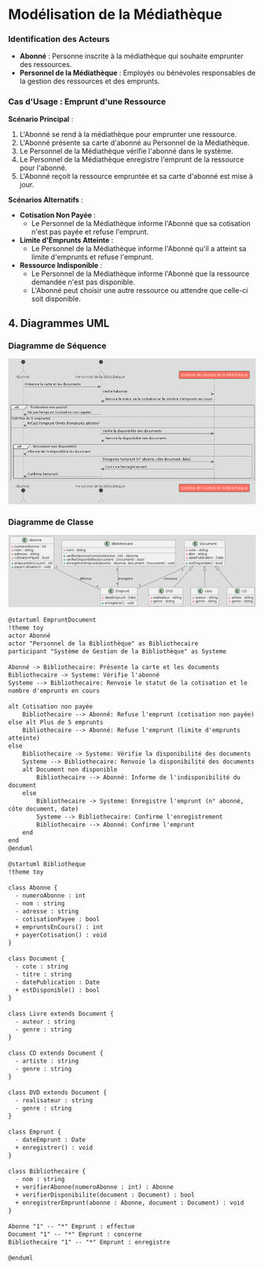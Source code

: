 # Modélisation de la Médiathèque

### Identification des Acteurs

- **Abonné** : Personne inscrite à la médiathèque qui souhaite emprunter des ressources.
- **Personnel de la Médiathèque** : Employés ou bénévoles responsables de la gestion des ressources et des emprunts.

### Cas d'Usage : Emprunt d'une Ressource

**Scénario Principal** :
1. L'Abonné se rend à la médiathèque pour emprunter une ressource.
2. L'Abonné présente sa carte d'abonné au Personnel de la Médiathèque.
3. Le Personnel de la Médiathèque vérifie l'abonné dans le système.
4. Le Personnel de la Médiathèque enregistre l'emprunt de la ressource pour l'abonné.
5. L'Abonné reçoit la ressource empruntée et sa carte d'abonné est mise à jour.

**Scénarios Alternatifs** :
- **Cotisation Non Payée** :
  - Le Personnel de la Médiathèque informe l'Abonné que sa cotisation n'est pas payée et refuse l'emprunt.
- **Limite d'Emprunts Atteinte** :
  - Le Personnel de la Médiathèque informe l'Abonné qu'il a atteint sa limite d'emprunts et refuse l'emprunt.
- **Ressource Indisponible** :
  - Le Personnel de la Médiathèque informe l'Abonné que la ressource demandée n'est pas disponible.
  - L'Abonné peut choisir une autre ressource ou attendre que celle-ci soit disponible.


## 4. Diagrammes UML

### Diagramme de Séquence


![ Texte alternatif](/asset/diagramme_sequence.png "diagramme_sequence.png")

### Diagramme de Classe

![ Texte alternatif](/asset/diagramme_classe.png "diagramme_classe.png")

```plantuml
@startuml EmpruntDocument
!theme toy
actor Abonné
actor "Personnel de la Bibliothèque" as Bibliothecaire
participant "Système de Gestion de la Bibliothèque" as Systeme

Abonné -> Bibliothecaire: Présente la carte et les documents
Bibliothecaire -> Systeme: Vérifie l'abonné
Systeme --> Bibliothecaire: Renvoie le statut de la cotisation et le nombre d'emprunts en cours

alt Cotisation non payée
    Bibliothecaire --> Abonné: Refuse l'emprunt (cotisation non payée)
else alt Plus de 5 emprunts
    Bibliothecaire --> Abonné: Refuse l'emprunt (limite d'emprunts atteinte)
else
    Bibliothecaire -> Systeme: Vérifie la disponibilité des documents
    Systeme --> Bibliothecaire: Renvoie la disponibilité des documents
    alt Document non disponible
        Bibliothecaire --> Abonné: Informe de l'indisponibilité du document
    else
        Bibliothecaire -> Systeme: Enregistre l'emprunt (n° abonné, côte document, date)
        Systeme --> Bibliothecaire: Confirme l'enregistrement
        Bibliothecaire --> Abonné: Confirme l'emprunt
    end
end
@enduml

@startuml Bibliotheque
!theme toy

class Abonne {
  - numeroAbonne : int
  - nom : string
  - adresse : string
  - cotisationPayee : bool
  + empruntsEnCours() : int
  + payerCotisation() : void
}

class Document {
  - cote : string
  - titre : string
  - datePublication : Date
  + estDisponible() : bool
}

class Livre extends Document {
  - auteur : string
  - genre : string
}

class CD extends Document {
  - artiste : string
  - genre : string
}

class DVD extends Document {
  - realisateur : string
  - genre : string
}

class Emprunt {
  - dateEmprunt : Date
  + enregistrer() : void
}

class Bibliothecaire {
  - nom : string
  + verifierAbonne(numeroAbonne : int) : Abonne
  + verifierDisponibilite(document : Document) : bool
  + enregistrerEmprunt(abonne : Abonne, document : Document) : void
}

Abonne "1" -- "*" Emprunt : effectue
Document "1" -- "*" Emprunt : concerne
Bibliothecaire "1" -- "*" Emprunt : enregistre

@enduml



